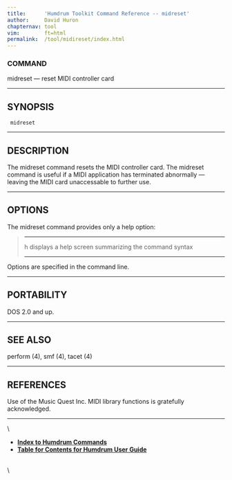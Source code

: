 ```yaml
---
title:		'Humdrum Toolkit Command Reference -- midreset'
author:		David Huron
chapternav:	tool
vim:		ft=html
permalink:	/tool/midireset/index.html
---
```



### COMMAND

<span class="tool">midreset</span> &mdash; reset MIDI controller card

------------------------------------------------------------------------

## SYNOPSIS ##

` midreset`

------------------------------------------------------------------------

## DESCRIPTION ##

The <span class="tool">midreset</span> command resets the MIDI controller card. The
<span class="tool">midreset</span> command is useful if a MIDI application has terminated
abnormally &mdash; leaving the MIDI card unaccessable to further use.

------------------------------------------------------------------------

## OPTIONS ##

The <span class="tool">midreset</span> command provides only a help option:

>   -------- -------------------------------------------------------
>   <span class="option">h</span>   displays a help screen summarizing the command syntax
>   -------- -------------------------------------------------------
>
Options are specified in the command line.

------------------------------------------------------------------------

## PORTABILITY ##

DOS 2.0 and up.

------------------------------------------------------------------------

## SEE ALSO ##

<span class="tool">perform</span> (4), <span class="tool">smf</span> (4),
<span class="tool">tacet</span> (4)

------------------------------------------------------------------------

## REFERENCES ##

Use of the Music Quest Inc. MIDI library functions is gratefully
acknowledged.

------------------------------------------------------------------------

\

-   [**Index to Humdrum Commands**](../commands.toc.html)
-   [**Table for Contents for Humdrum User Guide**](../guide.toc.html)

\
\
